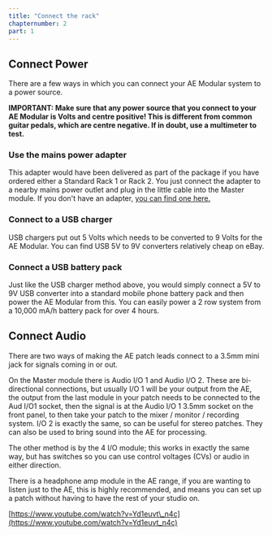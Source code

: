 ```yaml
---
title: "Connect the rack"
chapternumber: 2
part: 1
---
```


## Connect Power

There are a few ways in which you can connect your AE Modular system to a power source.

**IMPORTANT: Make sure that any power source that you connect to your AE Modular is Volts and centre positive! This is different from common guitar pedals, which are centre negative. If in doubt, use a multimeter to test.**

### Use the mains power adapter

This adapter would have been delivered as part of the package if you have ordered either a Standard Rack 1 or Rack 2. You just connect the adapter to a nearby mains power outlet and plug in the little cable into the Master module. If you don't have an adapter, [you can find one here.](https://www.tangiblewaves.com/store/p23/Power_Supply_Adapter_9V_1.3A.html)

### Connect to a USB charger

USB chargers put out 5 Volts which needs to be converted to 9 Volts for the AE Modular. You can find USB 5V to 9V converters relatively cheap on eBay.

### Connect a USB battery pack

Just like the USB charger method above, you would simply connect a 5V to 9V USB converter into a standard mobile phone battery pack and then power the AE Modular from this. You can easily power a 2 row system from a 10,000 mA/h battery pack for over 4 hours.

## Connect Audio

There are two ways of making the AE patch leads connect to a 3.5mm mini jack for signals coming in or out.

On the Master module there is Audio I/O 1 and Audio I/O 2. These are bi-directional connections, but usually I/O 1 will be your output from the AE, the output from the last module in your patch needs to be connected to the Aud I/O1 socket, then the signal is at the Audio I/O 1 3.5mm socket on the front panel, to then take your patch to the mixer / monitor / recording system. I/O 2 is exactly the same, so can be useful for stereo patches. They can also be used to bring sound into the AE for processing.

The other method is by the 4 I/O module; this works in exactly the same way, but has switches so you can use control voltages (CVs) or audio in either direction.

There is a headphone amp module in the AE range, if you are wanting to listen just to the AE, this is highly recommended, and means you can set up a patch without having to have the rest of your studio on.

[https://www.youtube.com/watch?v=Yd1euvt\_n4c](https://www.youtube.com/watch?v=Yd1euvt_n4c)


